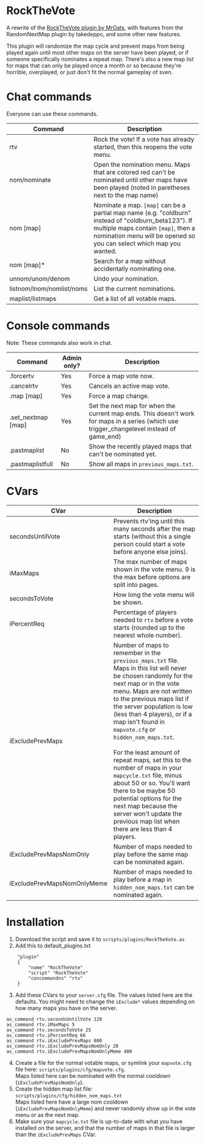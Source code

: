 # RockTheVote
A rewrite of the [RockTheVote plugin by MrOats](https://github.com/MrOats/AngelScript_SC_Plugins/wiki/RockTheVote.as), with features from the RandomNextMap plugin by takedeppo, and some other new features.  


This plugin will randomize the map cycle and prevent maps from being played again until most other maps on the server have been played, or if someone specifically nominates a repeat map.
There's also a new map list for maps that can only be played once a month or so because they're horrible, overplayed, or just don't fit the normal gameplay of sven.

# Chat commands

Everyone can use these commands.

| Command | Description |
| --- | --- |
| rtv | Rock the vote! If a vote has already started, then this reopens the vote menu. |
| nom/nominate | Open the nomination menu. Maps that are colored red can't be nominated until other maps have been played (noted in paretheses next to the map name) |
| nom [map] | Nominate a map. `[map]` can be a partial map name (e.g. "coldburn" instead of "coldburn_beta123"). If multiple maps contain `[map]`, then a nomination menu will be opened so you can select which map you wanted. |
| nom [map]* | Search for a map without accidentally nominating one. |
| unnom/unom/denom | Undo your nomination. |
| listnom/lnom/nomlist/noms | List the current nominations. |
| maplist/listmaps | Get a list of all votable maps. |

# Console commands

Note: These commands also work in chat.

| Command | Admin only? | Description |
| --- | --- | --- |
| .forcertv | Yes | Force a map vote now. |
| .cancelrtv | Yes | Cancels an active map vote. |
| .map [map] | Yes | Force a map change. |
| .set_nextmap [map] | Yes | Set the next map for when the current map ends. This doesn't work for maps in a series (which use trigger_changelevel instead of game_end) |
| .pastmaplist | No | Show the recently played maps that can't be nominated yet. |
| .pastmaplistfull | No | Show all maps in `previous_maps.txt`. |

# CVars
| CVar | Description |
| --- | --- |
| secondsUntilVote | Prevents rtv'ing until this many seconds after the map starts (without this a single person could start a vote before anyone else joins). |
| iMaxMaps | The max number of maps shown in the vote menu. 9 is the max before options are split into pages. |
| secondsToVote | How long the vote menu will be shown. |
| iPercentReq | Percentage of players needed to `rtv` before a vote starts (rounded up to the nearest whole number). |
| iExcludePrevMaps | Number of maps to remember in the `previous_maps.txt` file. Maps in this list will never be chosen randomly for the next map or in the vote menu. Maps are not written to the previous maps list if the server population is low (less than 4 players), or if a map isn't found in `mapvote.cfg` or `hidden_nom_maps.txt`. <br /><br /> For the least amount of repeat maps, set this to the number of maps in your `mapcycle.txt` file, minus about 50 or so. You'll want there to be maybe 50 potential options for the next map because the server won't update the previous map list when there are less than 4 players. |
| iExcludePrevMapsNomOnly | Number of maps needed to play before the same map can be nominated again. |
| iExcludePrevMapsNomOnlyMeme | Number of maps needed to play before a map in `hidden_nom_maps.txt` can be nominated again. |

# Installation
1. Download the script and save it to `scripts/plugins/RockTheVote.as`
1. Add this to default_plugins.txt
```
    "plugin"
    {
        "name" "RockTheVote"
        "script" "RockTheVote"
        "concommandns" "rtv"
    }
```
3. Add these CVars to your `server.cfg` file. The values listed here are the defaults. You might need to change the `iExclude*` values depending on how many maps you have on the server.  
```
as_command rtv.secondsUntilVote 120
as_command rtv.iMaxMaps 5
as_command rtv.secondsToVote 25
as_command rtv.iPercentReq 66
as_command rtv.iExcludePrevMaps 800
as_command rtv.iExcludePrevMapsNomOnly 20
as_command rtv.iExcludePrevMapsNomOnlyMeme 400
```
4. Create a file for the normal votable maps, or symlink your `mapvote.cfg` file here: `scripts/plugins/cfg/mapvote.cfg`.  
Maps listed here can be nominated with the normal cooldown (`iExcludePrevMapsNomOnly`).
5. Create the hidden map list file: `scripts/plugins/cfg/hidden_nom_maps.txt`  
Maps listed here have a large nom cooldown (`iExcludePrevMapsNomOnlyMeme`) and never randomly show up in the vote menu or as the next map.
6. Make sure your `mapcycle.txt` file is up-to-date with what you have installed on the server, and that the number of maps in that file is larger than the `iExcludePrevMaps` CVar.

